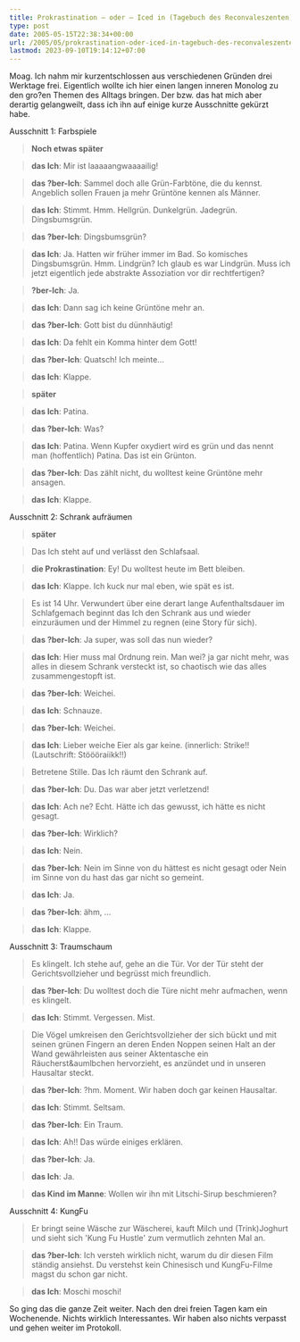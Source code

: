 ```yaml
---
title: Prokrastination – oder – Iced in (Tagebuch des Reconvaleszenten). Fragmente.
type: post
date: 2005-05-15T22:38:34+00:00
url: /2005/05/prokrastination-oder-iced-in-tagebuch-des-reconvaleszenten-fragmente/
lastmod: 2023-09-10T19:14:12+07:00
---
```

Moag. Ich nahm mir kurzentschlossen aus verschiedenen Gründen drei Werktage frei. Eigentlich wollte ich hier einen langen inneren Monolog zu den gro?en Themen des Alltags bringen. Der bzw. das hat mich aber derartig gelangweilt, dass ich ihn auf einige kurze Ausschnitte gekürzt habe.

Ausschnitt 1: Farbspiele

> **Noch etwas später**

> **das Ich**: Mir ist laaaaangwaaaailig!

> **das ?ber-Ich**: Sammel doch alle Grün-Farbtöne, die du kennst. Angeblich sollen Frauen ja mehr Grüntöne kennen als Männer.

> **das Ich**: Stimmt. Hmm. Hellgrün. Dunkelgrün. Jadegrün. Dingsbumsgrün.

> **das ?ber-Ich**: Dingsbumsgrün?

> **das Ich**: Ja. Hatten wir früher immer im Bad. So komisches Dingsbumsgrün. Hmm. Lindgrün? Ich glaub es war Lindgrün. Muss ich jetzt eigentlich jede abstrakte Assoziation vor dir rechtfertigen?

> **?ber-Ich**: Ja.

> **das Ich**: Dann sag ich keine Grüntöne mehr an.

> **das ?ber-Ich**: Gott bist du dünnhäutig!

> **das Ich**: Da fehlt ein Komma hinter dem Gott!

> **das ?ber-Ich**: Quatsch! Ich meinte...

> **das Ich**: Klappe.

> **später**

> **das Ich**: Patina.

> **das ?ber-Ich**: Was?

> **das Ich**: Patina. Wenn Kupfer oxydiert wird es grün und das nennt man (hoffentlich) Patina. Das ist ein Grünton.

> **das ?ber-Ich**: Das zählt nicht, du wolltest keine Grüntöne mehr ansagen.

> **das Ich**: Klappe.

Ausschnitt 2: Schrank aufräumen

> **später**

> Das Ich steht auf und verlässt den Schlafsaal.

> **die Prokrastination**: Ey! Du wolltest heute im Bett bleiben.

> **das Ich**: Klappe. Ich kuck nur mal eben, wie spät es ist.

> Es ist 14 Uhr. Verwundert über eine derart lange Aufenthaltsdauer im Schlafgemach beginnt das Ich den Schrank aus und wieder einzuräumen und der Himmel zu regnen (eine Story für sich).

> **das ?ber-Ich**: Ja super, was soll das nun wieder?

> **das Ich**: Hier muss mal Ordnung rein. Man wei? ja gar nicht mehr, was alles in diesem Schrank versteckt ist, so chaotisch wie das alles zusammengestopft ist.

> **das ?ber-Ich**: Weichei.

> **das Ich**: Schnauze.

> **das ?ber-Ich**: Weichei.

> **das Ich**: Lieber weiche Eier als gar keine. (innerlich: Strike!! (Lautschrift: Stöööraiikk!!)

> Betretene Stille. Das Ich räumt den Schrank auf.

> **das ?ber-Ich**: Du. Das war aber jetzt verletzend!

> **das Ich**: Ach ne? Echt. Hätte ich das gewusst, ich hätte es nicht gesagt.

> **das ?ber-Ich**: Wirklich?

> **das Ich**: Nein.

> **das ?ber-Ich**: Nein im Sinne von du hättest es nicht gesagt oder Nein im Sinne von du hast das gar nicht so gemeint.

> **das Ich**: Ja.

> **das ?ber-Ich**: ähm, ...

> **das Ich**: Klappe.

Ausschnitt 3: Traumschaum

> Es klingelt. Ich stehe auf, gehe an die Tür. Vor der Tür steht der Gerichtsvollzieher und begrüsst mich freundlich.

> **das ?ber-Ich**: Du wolltest doch die Türe nicht mehr aufmachen, wenn es klingelt.

> **das Ich**: Stimmt. Vergessen. Mist.

> Die Vögel umkreisen den Gerichtsvollzieher der sich bückt und mit seinen grünen Fingern an deren Enden Noppen seinen Halt an der Wand gewährleisten aus seiner Aktentasche ein Räucherst&aumlbchen hervorzieht, es anzündet und in unseren Hausaltar steckt.

> **das ?ber-Ich**: ?hm. Moment. Wir haben doch gar keinen Hausaltar.

> **das Ich**: Stimmt. Seltsam.

> **das ?ber-Ich**: Ein Traum.

> **das Ich**: Ah!! Das würde einiges erklären.

> **das ?ber-Ich**: Ja.

> **das Ich**: Ja.

> **das Kind im Manne**: Wollen wir ihn mit Litschi-Sirup beschmieren?

Ausschnitt 4: KungFu

> Er bringt seine Wäsche zur Wäscherei, kauft Milch und (Trink)Joghurt und sieht sich 'Kung Fu Hustle' zum vermutlich zehnten Mal an.

> **das ?ber-Ich**: Ich versteh wirklich nicht, warum du dir diesen Film ständig ansiehst. Du verstehst kein Chinesisch und KungFu-Filme magst du schon gar nicht.

> **das Ich**: Moschi moschi!

So ging das die ganze Zeit weiter. Nach den drei freien Tagen kam ein Wochenende. Nichts wirklich Interessantes. Wir haben also nichts verpasst und gehen weiter im Protokoll.

